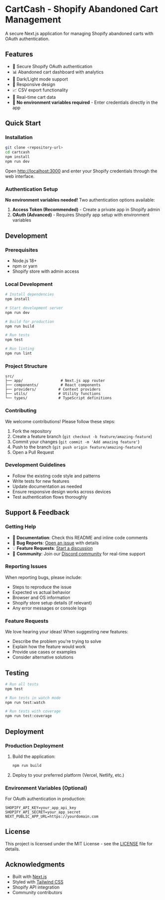 # CartCash - Shopify Abandoned Cart Management

A secure Next.js application for managing Shopify abandoned carts with OAuth authentication.

## Features

- 🔐 Secure Shopify OAuth authentication
- 📊 Abandoned cart dashboard with analytics
- 🎨 Dark/Light mode support
- 📱 Responsive design
- 📈 CSV export functionality
- 🔄 Real-time cart data
- 🚀 **No environment variables required** - Enter credentials directly in the app

## Quick Start

### Installation

```bash
git clone <repository-url>
cd cartcash
npm install
npm run dev
```

Open [http://localhost:3000](http://localhost:3000) and enter your Shopify credentials through the web interface.

### Authentication Setup

**No environment variables needed!** Two authentication options available:

1. **Access Token (Recommended)** - Create a private app in Shopify admin
2. **OAuth (Advanced)** - Requires Shopify app setup with environment variables

## Development

### Prerequisites

- Node.js 18+
- npm or yarn
- Shopify store with admin access

### Local Development

```bash
# Install dependencies
npm install

# Start development server
npm run dev

# Build for production
npm run build

# Run tests
npm test

# Run linting
npm run lint
```

### Project Structure

```
src/
├── app/                 # Next.js app router
├── components/          # React components
├── providers/          # Context providers
├── utils/              # Utility functions
└── types/              # TypeScript definitions
```

### Contributing

We welcome contributions! Please follow these steps:

1. Fork the repository
2. Create a feature branch (`git checkout -b feature/amazing-feature`)
3. Commit your changes (`git commit -m 'Add amazing feature'`)
4. Push to the branch (`git push origin feature/amazing-feature`)
5. Open a Pull Request

### Development Guidelines

- Follow the existing code style and patterns
- Write tests for new features
- Update documentation as needed
- Ensure responsive design works across devices
- Test authentication flows thoroughly

## Support & Feedback

### Getting Help

- 📖 **Documentation**: Check this README and inline code comments
- 🐛 **Bug Reports**: [Open an issue](https://github.com/your-repo/issues) with details
- 💡 **Feature Requests**: [Start a discussion](https://github.com/your-repo/discussions)
- 💬 **Community**: Join our [Discord community](#) for real-time support

### Reporting Issues

When reporting bugs, please include:

- Steps to reproduce the issue
- Expected vs actual behavior
- Browser and OS information
- Shopify store setup details (if relevant)
- Any error messages or console logs

### Feature Requests

We love hearing your ideas! When suggesting new features:

- Describe the problem you're trying to solve
- Explain how the feature would work
- Provide use cases or examples
- Consider alternative solutions

## Testing

```bash
# Run all tests
npm test

# Run tests in watch mode
npm run test:watch

# Run tests with coverage
npm run test:coverage
```

## Deployment

### Production Deployment

1. Build the application:
   ```bash
   npm run build
   ```

2. Deploy to your preferred platform (Vercel, Netlify, etc.)

### Environment Variables (Optional)

For OAuth authentication in production:
```env
SHOPIFY_API_KEY=your_app_api_key
SHOPIFY_API_SECRET=your_app_secret
NEXT_PUBLIC_APP_URL=https://yourdomain.com
```

## License

This project is licensed under the MIT License - see the [LICENSE](LICENSE) file for details.

## Acknowledgments

- Built with [Next.js](https://nextjs.org/)
- Styled with [Tailwind CSS](https://tailwindcss.com/)
- Shopify API integration
- Community contributors
